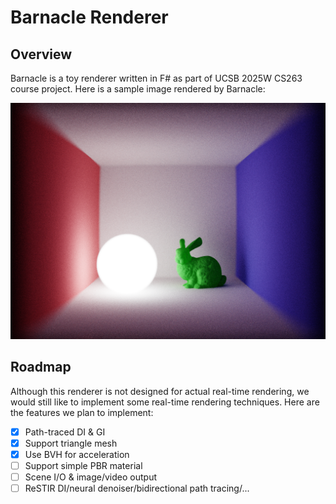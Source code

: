 ﻿# Barnacle Renderer

## Overview

Barnacle is a toy renderer written in F# as part of UCSB 2025W CS263 course project. Here is a sample image rendered by Barnacle:

![Path-Traced GI](./sample.png)

## Roadmap

Although this renderer is not designed for actual real-time rendering, we would still like to implement some real-time rendering techniques. Here are the features we plan to implement:
- [x] Path-traced DI & GI
- [x] Support triangle mesh
- [x] Use BVH for acceleration
- [ ] Support simple PBR material
- [ ] Scene I/O & image/video output
- [ ] ReSTIR DI/neural denoiser/bidirectional path tracing/...